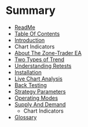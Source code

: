 # Summary

* [ReadMe](README.md)
* [Table Of Contents](SUMMARY.md)
* [Introduction](Introduction.md)
* Chart Indicators
* [About The Zone-Trader EA](About.md)
* [Two Types of Trend](TwoTypesOfTrend.md)
* [Understanding Retests](UnderstandingRetests.md)
* [Installation](Installation.md)
* [Live Chart Analysis](LiveChartAnalysis.md)
* [Back Testing](BackTesting.md)
* [Strategy Parameters](StrategyParameters.md)
* [Operating Modes](OperatingModes.md)
* [Supply And Demand](SupplyAndDemand.md)
   * Chart Indicators
* [Glossary](glossary.md)

